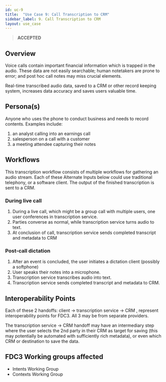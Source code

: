 ```yaml
---
id: uc-9
title:  "Use Case 9: Call Transcription to CRM"
sidebar_label: 9. Call Transcription to CRM
layout: use_case
---
```


> **ACCEPTED**

## Overview

Voice calls contain important financial information which is trapped in the audio.  These data are not easily searchable; human notetakers are prone to error; and post hoc call notes may miss crucial elements.

Real-time transcribed audio data, saved to a CRM or other record keeping system, increases data accuracy and saves users valuable time.

## Persona(s)

Anyone who uses the phone to conduct business and needs to record contents.  Examples include:

1. an analyst calling into an earnings call
1. salesperson on a call with a customer
1. a meeting attendee capturing their notes

## Workflows

This transcription workflow consists of multiple workflows for gathering an audio stream.  Each of these Alternate Inputs below could use traditional telephony, or a software client.  The output of the finished transcription is sent to a CRM.

### During live call

1. During a live call, which might be a group call with multiple users, one user conferences in transcription service.
1. Parties converse as normal, while transcription service turns audio to text.
1. At conclusion of call, transcription service sends completed transcript and metadata to CRM

### Post-call dictation

1. After an event is concluded, the user initiates a dictation client (possibly a softphone)
1. User speaks their notes into a microphone.
1. Transcription service transcribes audio into text.
1. Transcription service sends completed transcript and metadata to CRM.

## Interoperability Points

Each of these 2 handoffs:  client → transcription service → CRM , represent interoperability points for FDC3.  All 3 may be from separate providers.

The transcription service → CRM handoff may have an intermediary step where the user selects the 2nd party in their CRM as target for saving (this may potentially be automated with sufficiently rich metadata), or even which CRM or destination to save the data.

## FDC3 Working groups affected

- Intents Working Group
- Contexts Working Group
